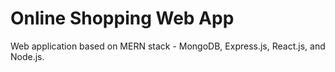 # Online Shopping Web App
Web application based on MERN stack - MongoDB, Express.js, React.js, and Node.js.
